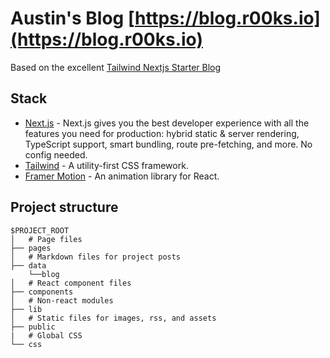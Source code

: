 # Austin's Blog [https://blog.r00ks.io](https://blog.r00ks.io)

Based on the excellent [Tailwind Nextjs Starter Blog](https://github.com/timlrx/tailwind-nextjs-starter-blog)

## Stack

- [Next.js](https://nextjs.org/) - Next.js gives you the best developer experience with all the features you need for production: hybrid static & server rendering, TypeScript support, smart bundling, route pre-fetching, and more. No config needed.
- [Tailwind](https://tailwindcss.com/) - A utility-first CSS framework.
- [Framer Motion](https://www.framer.com/motion/) - An animation library for React.

## Project structure

```
$PROJECT_ROOT
│   # Page files
├── pages
│   # Markdown files for project posts
├── data
    └──blog
│   # React component files
├── components
│   # Non-react modules
├── lib
│   # Static files for images, rss, and assets
├── public
|   # Global CSS
└── css
```